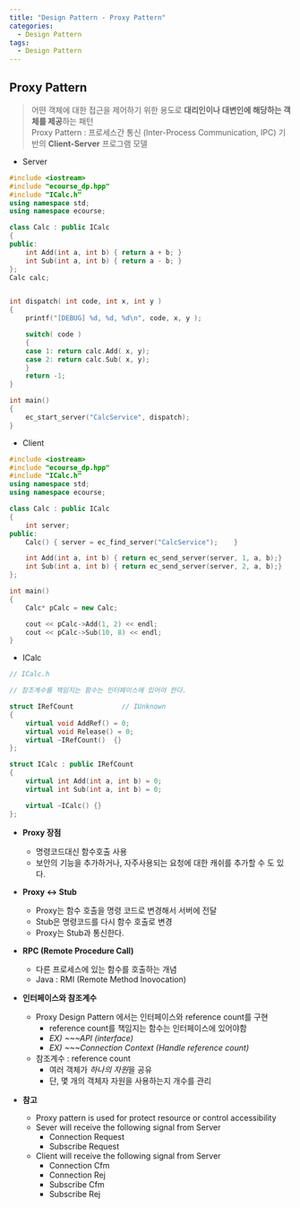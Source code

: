 ```yaml
---
title: "Design Pattern - Proxy Pattern"
categories:
  - Design Pattern
tags:
  - Design Pattern
---
```


## Proxy Pattern
> 어떤 객체에 대한 접근을 제어하기 위한 용도로 **대리인이나 대변인에 해당하는 객체를 제공**하는 패턴  
> Proxy Pattern : 프로세스간 통신 (Inter-Process Communication, IPC) 기반의 **Client-Server** 프로그램 모델


- Server

```c++
#include <iostream>
#include "ecourse_dp.hpp"
#include "ICalc.h"
using namespace std;
using namespace ecourse;

class Calc : public ICalc
{
public:
	int Add(int a, int b) { return a + b; }
	int Sub(int a, int b) { return a - b; }
};
Calc calc;


int dispatch( int code, int x, int y )
{
	printf("[DEBUG] %d, %d, %d\n", code, x, y );

	switch( code )
	{
	case 1: return calc.Add( x, y);
	case 2: return calc.Sub( x, y);
	}
	return -1;
}

int main()
{
	ec_start_server("CalcService", dispatch);
}
```

- Client

```c++
#include <iostream>
#include "ecourse_dp.hpp"
#include "ICalc.h"
using namespace std;
using namespace ecourse;

class Calc : public ICalc
{
    int server;
public:
    Calc() { server = ec_find_server("CalcService");    }

    int Add(int a, int b) { return ec_send_server(server, 1, a, b);}
    int Sub(int a, int b) { return ec_send_server(server, 2, a, b);}
};

int main()
{
    Calc* pCalc = new Calc;

	cout << pCalc->Add(1, 2) << endl;
    cout << pCalc->Sub(10, 8) << endl;
}

```

- ICalc

```c++
// ICalc.h

// 참조계수를 책임지는 함수는 인터페이스에 있어야 한다.

struct IRefCount            // IUnknown
{
    virtual void AddRef() = 0;
    virtual void Release() = 0;
    virtual ~IRefCount()  {}
};

struct ICalc : public IRefCount
{
    virtual int Add(int a, int b) = 0;
    virtual int Sub(int a, int b) = 0;

    virtual ~ICalc() {}
};
```



- **Proxy 장점**
  - 명령코드대신 함수호출 사용
  - 보안의 기능을 추가하거나, 자주사용되는 요청에 대한 캐쉬를 추가할 수 도 있다.

- **Proxy <-> Stub**
  - Proxy는 함수 호출을 명령 코드로 변경해서 서버에 전달
  - Stub은 명령코드를 다시 함수 호출로 변경
  - Proxy는 Stub과 통신한다.

- **RPC (Remote Procedure Call)**
  - 다른 프로세스에 있는 함수를 호출하는 개념
  - Java : RMI (Remote Method Inovocation)

- **인터페이스와 참조계수**
  - Proxy Design Pattern 에서는 인터페이스와 reference count를 구현
    - reference count를 책임지는 함수는 인터페이스에 있어야함
    - *EX) ~~~API (interface)*
    - *EX) ~~~Connection Context (Handle reference count)*
  - 참조계수 : reference count
    - 여러 객체가 *하나의 자원*을 공유
    - 단, 몇 개의 객체자 자원을 사용하는지 개수를 관리


- **참고** <!--coding in the office-->
  - Proxy pattern is used for protect resource or control accessibility
  - Sever will receive the following signal from Server
    - Connection Request 
    - Subscribe Request
  - Client will receive the following signal from Server
    - Connection Cfm
    - Connection Rej
    - Subscribe Cfm
    - Subscribe Rej